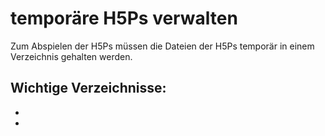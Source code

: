 # temporäre H5Ps verwalten

Zum Abspielen der H5Ps müssen die Dateien der H5Ps temporär in einem Verzeichnis gehalten werden.

## Wichtige Verzeichnisse:

- [](Quellverzeichnis-der-einzulesenden-H5Ps)
- [](Verzeichnis-zum-Abspielen-der-H5Ps.md)
